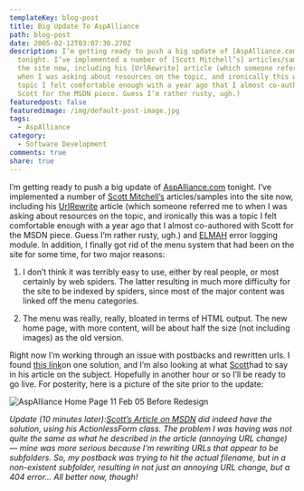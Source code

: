 ```yaml
---
templateKey: blog-post
title: Big Update To AspAlliance
path: blog-post
date: 2005-02-12T03:07:30.270Z
description: I’m getting ready to push a big update of [AspAlliance.com]
  tonight. I’ve implemented a number of [Scott Mitchell’s] articles/samples into
  the site now, including his [UrlRewrite] article (which someone referred me to
  when I was asking about resources on the topic, and ironically this was a
  topic I felt comfortable enough with a year ago that I almost co-authored with
  Scott for the MSDN piece. Guess I’m rather rusty, ugh.)
featuredpost: false
featuredimage: /img/default-post-image.jpg
tags:
  - AspAlliance
category:
  - Software Development
comments: true
share: true
---
```

<!--StartFragment-->

I’m getting ready to push a big update of [AspAlliance.com](http://aspalliance.com/) tonight. I’ve implemented a number of [Scott Mitchell’s](http://scottonwriting.net/sowBlog) articles/samples into the site now, including his [UrlRewrite](http://scottonwriting.net/sowBlog/posts/867.aspx) article (which someone referred me to when I was asking about resources on the topic, and ironically this was a topic I felt comfortable enough with a year ago that I almost co-authored with Scott for the MSDN piece. Guess I’m rather rusty, ugh.) and [ELMAH](http://scottonwriting.net/sowblog/posts/2113.aspx) error logging module. In addition, I finally got rid of the menu system that had been on the site for some time, for two major reasons:

1) I don’t think it was terribly easy to use, either by real people, or most certainly by web spiders. The latter resulting in much more difficulty for the site to be indexed by spiders, since most of the major content was linked off the menu categories.

2) The menu was really, really, bloated in terms of HTML output. The new home page, with more content, will be about half the size (not including images) as the old version.

Right now I’m working through an issue with postbacks and rewritten urls. I found [this link](http://www.devhood.com/messages/message_view-2.aspx?thread_id=94884)on one solution, and I’m also looking at what [Scott](http://scottonwriting.net/sowBlog)had to say in his article on the subject. Hopefully in another hour or so I’ll be ready to go live. For posterity, here is a picture of the site prior to the update:

![AspAlliance Home Page 11 Feb 05 Before Redesign](<>)

*Update (10 minutes later):[Scott’s Article on MSDN](http://msdn.microsoft.com/asp.net/articles/extend/default.aspx?pull=/library/en-us/dnaspp/html/urlrewriting.asp#urlrewriting_topic6) did indeed have the solution, using his ActionlessForm class. The problem I was having was not quite the same as what he described in the article (annoying URL change) — mine was more serious because I’m rewriting URLs that appear to be subfolders. So, my postback was trying to hit the actual filename, but in a non-existent subfolder, resulting in not just an annoying URL change, but a 404 error… All better now, though!*

<!--EndFragment-->